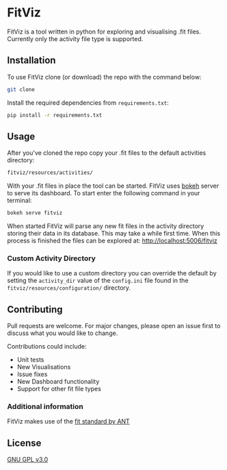 # FitViz

FitViz is a tool written in python for exploring and visualising .fit files. Currently only the activity file type is supported.

## Installation

To use FitViz clone (or download) the repo with the command below:

```bash
git clone 
```
Install the required dependencies from `requirements.txt`:

```bash
pip install -r requirements.txt
```

## Usage

After you've cloned the repo copy your .fit files to the default activities directory:

```bash
fitviz/resources/activities/
```

With your .fit files in place the tool can be started. FitViz uses [bokeh](https://docs.bokeh.org/en/latest/index.html) server to serve its dashboard. To start enter the following command in your terminal:

```bash
bokeh serve fitviz
```

When started FitViz will parse any new fit files in the activity directory storing their data in its database. This may take a while first time. When this process is finished the files can be explored at: [http://localhost:5006/fitviz](http://localhost:5006/fitviz)

### Custom Activity Directory
If you would like to use a custom directory you can override the default by setting the `activity_dir` value of the `config.ini` file found in the `fitviz/resources/configuration/` directory.

## Contributing
Pull requests are welcome. For major changes, please open an issue first to discuss what you would like to change.

Contributions could include:
* Unit tests
* New Visualisations
* Issue fixes
* New Dashboard functionality
* Support for other fit file types

### Additional information
FitViz makes use of the [fit standard by ANT](https://www.thisisant.com/developer/ant/ant-fs-and-fit1)

## License
[GNU GPL v3.0](https://choosealicense.com/licenses/gpl-3.0/)